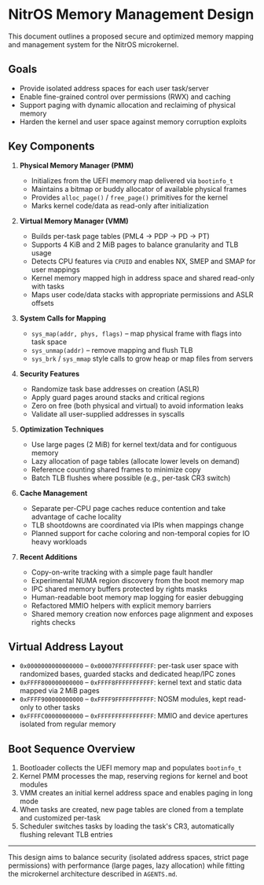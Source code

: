 # NitrOS Memory Management Design

This document outlines a proposed secure and optimized memory mapping and management system for the NitrOS microkernel.

## Goals

- Provide isolated address spaces for each user task/server
- Enable fine-grained control over permissions (RWX) and caching
- Support paging with dynamic allocation and reclaiming of physical memory
- Harden the kernel and user space against memory corruption exploits

## Key Components

1. **Physical Memory Manager (PMM)**
   - Initializes from the UEFI memory map delivered via `bootinfo_t`
   - Maintains a bitmap or buddy allocator of available physical frames
   - Provides `alloc_page()` / `free_page()` primitives for the kernel
   - Marks kernel code/data as read-only after initialization

2. **Virtual Memory Manager (VMM)**
   - Builds per-task page tables (PML4 -> PDP -> PD -> PT)
   - Supports 4 KiB and 2 MiB pages to balance granularity and TLB usage
   - Detects CPU features via `CPUID` and enables NX, SMEP and SMAP for user mappings
   - Kernel memory mapped high in address space and shared read-only with tasks
   - Maps user code/data stacks with appropriate permissions and ASLR offsets

3. **System Calls for Mapping**
   - `sys_map(addr, phys, flags)` – map physical frame with flags into task space
   - `sys_unmap(addr)` – remove mapping and flush TLB
   - `sys_brk` / `sys_mmap` style calls to grow heap or map files from servers

4. **Security Features**
   - Randomize task base addresses on creation (ASLR)
   - Apply guard pages around stacks and critical regions
   - Zero on free (both physical and virtual) to avoid information leaks
   - Validate all user-supplied addresses in syscalls

5. **Optimization Techniques**
   - Use large pages (2 MiB) for kernel text/data and for contiguous memory
   - Lazy allocation of page tables (allocate lower levels on demand)
   - Reference counting shared frames to minimize copy
   - Batch TLB flushes where possible (e.g., per-task CR3 switch)

6. **Cache Management**
   - Separate per-CPU page caches reduce contention and take advantage of
     cache locality
   - TLB shootdowns are coordinated via IPIs when mappings change
   - Planned support for cache coloring and non-temporal copies for IO
     heavy workloads

7. **Recent Additions**
   - Copy-on-write tracking with a simple page fault handler
   - Experimental NUMA region discovery from the boot memory map
   - IPC shared memory buffers protected by rights masks
   - Human-readable boot memory map logging for easier debugging
   - Refactored MMIO helpers with explicit memory barriers
   - Shared memory creation now enforces page alignment and exposes rights checks

## Virtual Address Layout

- `0x0000000000000000` – `0x00007FFFFFFFFFFF`: per-task user space with randomized bases, guarded stacks and dedicated heap/IPC zones
- `0xFFFF800000000000` – `0xFFFF8FFFFFFFFFFF`: kernel text and static data mapped via 2 MiB pages
- `0xFFFF900000000000` – `0xFFFF9FFFFFFFFFFF`: NOSM modules, kept read-only to other tasks
- `0xFFFFC00000000000` – `0xFFFFFFFFFFFFFFFF`: MMIO and device apertures isolated from regular memory

## Boot Sequence Overview

1. Bootloader collects the UEFI memory map and populates `bootinfo_t`
2. Kernel PMM processes the map, reserving regions for kernel and boot modules
3. VMM creates an initial kernel address space and enables paging in long mode
4. When tasks are created, new page tables are cloned from a template and
   customized per-task
5. Scheduler switches tasks by loading the task's CR3, automatically flushing
   relevant TLB entries

---

This design aims to balance security (isolated address spaces, strict page
permissions) with performance (large pages, lazy allocation) while fitting the
microkernel architecture described in `AGENTS.md`.
